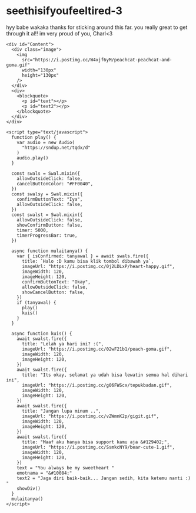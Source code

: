 # seethisifyoufeeltired-3
hyy babe wakaka thanks for sticking around this far. you really great to get through it al!! im very proud of you, Charl&lt;3
<html>
  <meta charset="UTF-8" /><meta
    content="width=device-width, initial-scale=1, user-scalable=1, minimum-scale=1, maximum-scale=5"
    name="viewport"
  /><meta content="IE=edge" http-equiv="X-UA-Compatible" />
  <link rel="preconnect" href="https://fonts.googleapis.com" /><link
    rel="preconnect"
    href="https://fonts.gstatic.com"
    crossorigin
  /><link
    href="https://fonts.googleapis.com/css2?family=Quicksand&display=swap"
    rel="stylesheet"
  />
  <script src="https://cdn.jsdelivr.net/npm/sweetalert2@11.0.19/dist/sweetalert2.all.min.js"></script>
  <link
    href="https://hanyauntukmu.likeadream.repl.co/style.css"
    rel="stylesheet"
    type="text/css"
  />
  <script src="https://hanyauntukmu.likeadream.repl.co/script.js"></script>
  <head> 
    <title> Hello :D</title>
  </head>
  <style>
    body {
      background-image: url(https://i.postimg.cc/NMLZ6Zk5/IMG-20220207-131156-010.jpg);
      background-repeat: no-repeat;
      background-size: cover;
      background-position-y: bottom;
    }
    body::before {
      content: "" !important;
      color: transparent !important;
    }
  </style>
  <body>
    <div id="bodyblur">
      <!-- <img
        src="https://i.postimg.cc/NMLZ6Zk5/IMG-20220207-131156-010.jpg"
        width="100%"
        height="100%"
      /> -->
    </div>

    <div id="Content">
      <div class="image">
        <img
          src="https://i.postimg.cc/W4xjf6yM/peachcat-peachcat-and-goma.gif"
          width="130px"
          height="130px"
        />
      </div>
      <div>
        <blockquote>
          <p id="text"></p>
          <p id="text2"></p>
        </blockquote>
      </div>
    </div>

    <script type="text/javascript">
      function play() {
        var audio = new Audio(
          "https://sndup.net/tqdx/d"
        )
        audio.play()
      }

      const swals = Swal.mixin({
        allowOutsideClick: false,
        cancelButtonColor: "#FF0040",
      })
      const swalsy = Swal.mixin({
        confirmButtonText: "Iya",
        allowOutsideClick: false,
      })
      const swalst = Swal.mixin({
        allowOutsideClick: false,
        showConfirmButton: false,
        timer: 5000,
        timerProgressBar: true,
      })

      async function mulaitanya() {
        var { isConfirmed: tanyawal } = await swals.fire({
          title: `Halo :D kamu bisa klik tombol dibawah ya`,
          imageUrl: "https://i.postimg.cc/0j2LDLxP/heart-happy.gif",
          imageWidth: 120,
          imageHeight: 120,
          confirmButtonText: "Okay",
          allowOutsideClick: false,
          showCancelButton: false,
        })
        if (tanyawal) {
          play()
          kuis()
        }
      }

      async function kuis() {
        await swalst.fire({
          title: "Lelah ya hari ini? :(",
          imageUrl: "https://i.postimg.cc/02wF21b1/peach-goma.gif",
          imageWidth: 120,
          imageHeight: 120,
        })
        await swalst.fire({
          title: "Its okay, selamat ya udah bisa lewatin semua hal dihari ini",
          imageUrl: "https://i.postimg.cc/g06FWScx/tepukbadan.gif",
          imageWidth: 120,
          imageHeight: 120,
        })
        await swalst.fire({
          title: "Jangan lupa minum ..",
          imageUrl: "https://i.postimg.cc/vZWmnK2p/gigit.gif",
          imageWidth: 120,
          imageHeight: 120,
        })
        await swalst.fire({
          title: "Maaf aku hanya bisa support kamu aja &#129402;",
          imageUrl: "https://i.postimg.cc/SsmkcNY9/bear-cute-1.gif",
          imageWidth: 120,
          imageHeight: 120,
        })
        text = "You always be my sweetheart "
        emotnama = "&#10084;"
        text2 = "Jaga diri baik-baik... Jangan sedih, kita ketemu nanti :) "
        showDiv()
      }
      mulaitanya()
    </script>
  </body>
</html>
